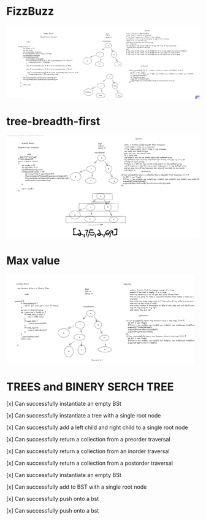 # FizzBuzz
![FizzBuzz](FizzBuzz.PNG)
# tree-breadth-first
![BTF](BTF1.png)

# Max value
![max](max.png)

# TREES and BINERY SERCH TREE 


[x] Can successfully instantiate an empty BSt




[x] Can successfully instantiate a tree with a single root node


[x] Can successfully add a left child and right child to a single root node


[x] Can successfully return a collection from a preorder traversal


[x] Can successfully return a collection from an inorder traversal


[x] Can successfully return a collection from a postorder traversal


[x] Can successfully instantiate an empty BSt


[x] Can successfully add to BST with a single root node

[x] Can successfully push onto a bst


[x] Can successfully push onto a bst



